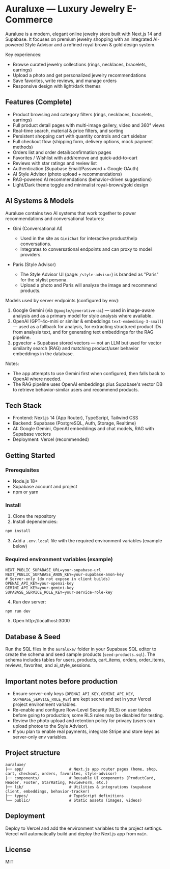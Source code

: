 # Auraluxe — Luxury Jewelry E-Commerce

Auraluxe is a modern, elegant online jewelry store built with Next.js 14 and Supabase. It focuses on premium jewelry shopping with an integrated AI-powered Style Advisor and a refined royal brown & gold design system.

Key experiences:
- Browse curated jewelry collections (rings, necklaces, bracelets, earrings)
- Upload a photo and get personalized jewelry recommendations
- Save favorites, write reviews, and manage orders
- Responsive design with light/dark themes

## Features (Complete)

- Product browsing and category filters (rings, necklaces, bracelets, earrings)
- Full product detail pages with multi-image gallery, video and 360° views
- Real-time search, material & price filters, and sorting
- Persistent shopping cart with quantity controls and cart sidebar
- Full checkout flow (shipping form, delivery options, mock payment methods)
- Orders list and order detail/confirmation pages
- Favorites / Wishlist with add/remove and quick-add-to-cart
- Reviews with star ratings and review list
- Authentication (Supabase Email/Password + Google OAuth)
- AI Style Advisor (photo upload + recommendations)
- RAG-powered AI recommendations (behavior-driven suggestions)
- Light/Dark theme toggle and minimalist royal-brown/gold design

## AI Systems & Models

Auraluxe contains two AI systems that work together to power recommendations and conversational features:

- Gini (Conversational AI)
	- Used in the site as `GiniChat` for interactive product/help conversations.
	- Integrates to conversational endpoints and can proxy to model providers.

- Paris (Style Advisor)
	- The Style Advisor UI (page: `/style-advisor`) is branded as "Paris" for the stylist persona.
	- Upload a photo and Paris will analyze the image and recommend products.

Models used by server endpoints (configured by env):

1. Google Gemini (via `@google/generative-ai`) — used in image-aware analysis and as a primary model for style analysis where available.
2. OpenAI (GPT-4o-mini or similar & embeddings `text-embedding-3-small`) — used as a fallback for analysis, for extracting structured product IDs from analysis text, and for generating text embeddings for the RAG pipeline.
3. pgvector + Supabase stored vectors — not an LLM but used for vector similarity search (RAG) and matching product/user behavior embeddings in the database.

Notes:
- The app attempts to use Gemini first when configured, then falls back to OpenAI where needed.
- The RAG pipeline uses OpenAI embeddings plus Supabase's vector DB to retrieve behavior-similar users and recommend products.

## Tech Stack

- Frontend: Next.js 14 (App Router), TypeScript, Tailwind CSS
- Backend: Supabase (PostgreSQL, Auth, Storage, Realtime)
- AI: Google Gemini, OpenAI embeddings and chat models, RAG with Supabase vectors
- Deployment: Vercel (recommended)

## Getting Started

### Prerequisites

- Node.js 18+
- Supabase account and project
- npm or yarn

### Install

1. Clone the repository
2. Install dependencies:

```bash
npm install
```

3. Add a `.env.local` file with the required environment variables (example below)

### Required environment variables (example)

```
NEXT_PUBLIC_SUPABASE_URL=your-supabase-url
NEXT_PUBLIC_SUPABASE_ANON_KEY=your-supabase-anon-key
# Server-only (do not expose in client builds)
OPENAI_API_KEY=your-openai-key
GEMINI_API_KEY=your-gemini-key
SUPABASE_SERVICE_ROLE_KEY=your-service-role-key
```

4. Run dev server:

```bash
npm run dev
```

5. Open http://localhost:3000

## Database & Seed

Run the SQL files in the `auraluxe/` folder in your Supabase SQL editor to create the schema and seed sample products (`seed-products.sql`). The schema includes tables for users, products, cart_items, orders, order_items, reviews, favorites, and ai_style_sessions.

## Important notes before production

- Ensure server-only keys (`OPENAI_API_KEY`, `GEMINI_API_KEY`, `SUPABASE_SERVICE_ROLE_KEY`) are kept secret and set in your Vercel project environment variables.
- Re-enable and configure Row-Level Security (RLS) on user tables before going to production; some RLS rules may be disabled for testing.
- Review the photo upload and retention policy for privacy (users can upload photos to the Style Advisor).
- If you plan to enable real payments, integrate Stripe and store keys as server-only env variables.

## Project structure

```
auraluxe/
├── app/                    # Next.js app router pages (home, shop, cart, checkout, orders, favorites, style-advisor)
├── components/             # Reusable UI components (ProductCard, Header, Footer, StarRating, ReviewForm, etc.)
├── lib/                    # Utilities & integrations (supabase client, embeddings, behavior-tracker)
├── types/                  # TypeScript definitions
└── public/                 # Static assets (images, videos)
```

## Deployment

Deploy to Vercel and add the environment variables to the project settings. Vercel will automatically build and deploy the Next.js app from `main`.

## License

MIT
